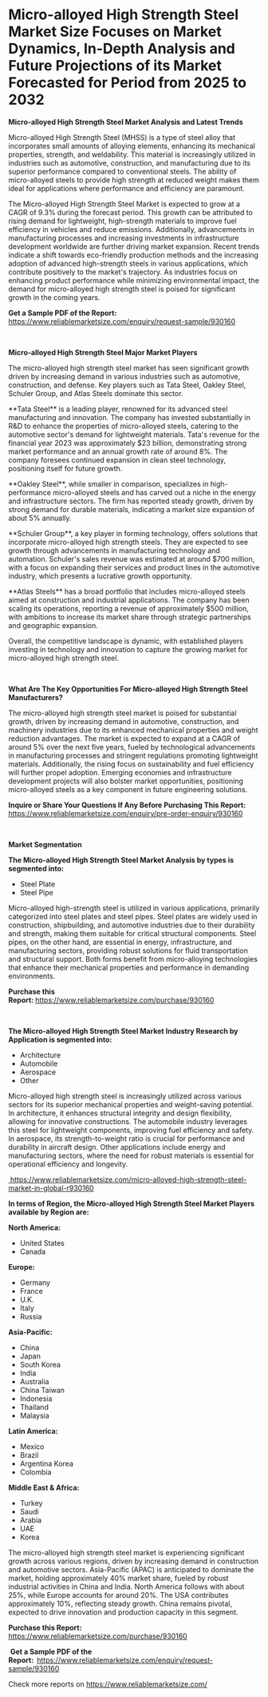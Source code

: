 <p><h1>Micro-alloyed High Strength Steel Market Size Focuses on Market Dynamics, In-Depth Analysis and Future Projections of its Market Forecasted for Period from 2025 to 2032</h1></p><p><strong>Micro-alloyed High Strength Steel Market Analysis and Latest Trends</strong></p>
<p><p>Micro-alloyed High Strength Steel (MHSS) is a type of steel alloy that incorporates small amounts of alloying elements, enhancing its mechanical properties, strength, and weldability. This material is increasingly utilized in industries such as automotive, construction, and manufacturing due to its superior performance compared to conventional steels. The ability of micro-alloyed steels to provide high strength at reduced weight makes them ideal for applications where performance and efficiency are paramount.</p><p>The Micro-alloyed High Strength Steel Market is expected to grow at a CAGR of 9.3% during the forecast period. This growth can be attributed to rising demand for lightweight, high-strength materials to improve fuel efficiency in vehicles and reduce emissions. Additionally, advancements in manufacturing processes and increasing investments in infrastructure development worldwide are further driving market expansion. Recent trends indicate a shift towards eco-friendly production methods and the increasing adoption of advanced high-strength steels in various applications, which contribute positively to the market's trajectory. As industries focus on enhancing product performance while minimizing environmental impact, the demand for micro-alloyed high strength steel is poised for significant growth in the coming years.</p></p>
<p><strong>Get a Sample PDF of the Report:&nbsp;</strong> <a href="https://www.reliablemarketsize.com/enquiry/request-sample/930160?utm_campaign=3512&utm_medium=2&utm_source=Github&utm_content=ia&utm_term=21032025&utm_id=micro-alloyed-high-strength-steel">https://www.reliablemarketsize.com/enquiry/request-sample/930160</a></p>
<p>&nbsp;</p>
<p><strong>Micro-alloyed High Strength Steel Major Market Players</strong></p>
<p><p>The micro-alloyed high strength steel market has seen significant growth driven by increasing demand in various industries such as automotive, construction, and defense. Key players such as Tata Steel, Oakley Steel, Schuler Group, and Atlas Steels dominate this sector.</p><p>**Tata Steel** is a leading player, renowned for its advanced steel manufacturing and innovation. The company has invested substantially in R&D to enhance the properties of micro-alloyed steels, catering to the automotive sector's demand for lightweight materials. Tata's revenue for the financial year 2023 was approximately $23 billion, demonstrating strong market performance and an annual growth rate of around 8%. The company foresees continued expansion in clean steel technology, positioning itself for future growth.</p><p>**Oakley Steel**, while smaller in comparison, specializes in high-performance micro-alloyed steels and has carved out a niche in the energy and infrastructure sectors. The firm has reported steady growth, driven by strong demand for durable materials, indicating a market size expansion of about 5% annually.</p><p>**Schuler Group**, a key player in forming technology, offers solutions that incorporate micro-alloyed high strength steels. They are expected to see growth through advancements in manufacturing technology and automation. Schuler's sales revenue was estimated at around $700 million, with a focus on expanding their services and product lines in the automotive industry, which presents a lucrative growth opportunity.</p><p>**Atlas Steels** has a broad portfolio that includes micro-alloyed steels aimed at construction and industrial applications. The company has been scaling its operations, reporting a revenue of approximately $500 million, with ambitions to increase its market share through strategic partnerships and geographic expansion.</p><p>Overall, the competitive landscape is dynamic, with established players investing in technology and innovation to capture the growing market for micro-alloyed high strength steel.</p></p>
<p>&nbsp;</p>
<p><strong>What Are The Key Opportunities For Micro-alloyed High Strength Steel Manufacturers?</strong></p>
<p><p>The micro-alloyed high strength steel market is poised for substantial growth, driven by increasing demand in automotive, construction, and machinery industries due to its enhanced mechanical properties and weight reduction advantages. The market is expected to expand at a CAGR of around 5% over the next five years, fueled by technological advancements in manufacturing processes and stringent regulations promoting lightweight materials. Additionally, the rising focus on sustainability and fuel efficiency will further propel adoption. Emerging economies and infrastructure development projects will also bolster market opportunities, positioning micro-alloyed steels as a key component in future engineering solutions.</p></p>
<p><strong>Inquire or Share Your Questions If Any Before Purchasing This Report:</strong> <a href="https://www.reliablemarketsize.com/enquiry/pre-order-enquiry/930160?utm_campaign=3512&utm_medium=2&utm_source=Github&utm_content=ia&utm_term=21032025&utm_id=micro-alloyed-high-strength-steel">https://www.reliablemarketsize.com/enquiry/pre-order-enquiry/930160</a></p>
<p>&nbsp;</p>
<p><strong>Market Segmentation</strong></p>
<p><strong>The Micro-alloyed High Strength Steel Market Analysis by types is segmented into:</strong></p>
<p><ul><li>Steel Plate</li><li>Steel Pipe</li></ul></p>
<p><p>Micro-alloyed high-strength steel is utilized in various applications, primarily categorized into steel plates and steel pipes. Steel plates are widely used in construction, shipbuilding, and automotive industries due to their durability and strength, making them suitable for critical structural components. Steel pipes, on the other hand, are essential in energy, infrastructure, and manufacturing sectors, providing robust solutions for fluid transportation and structural support. Both forms benefit from micro-alloying technologies that enhance their mechanical properties and performance in demanding environments.</p></p>
<p><strong>Purchase this Report:&nbsp;</strong><a href="https://www.reliablemarketsize.com/purchase/930160?utm_campaign=3512&utm_medium=2&utm_source=Github&utm_content=ia&utm_term=21032025&utm_id=micro-alloyed-high-strength-steel">https://www.reliablemarketsize.com/purchase/930160</a></p>
<p>&nbsp;</p>
<p><strong>The Micro-alloyed High Strength Steel Market Industry Research by Application is segmented into:</strong></p>
<p><ul><li>Architecture</li><li>Automobile</li><li>Aerospace</li><li>Other</li></ul></p>
<p><p>Micro-alloyed high strength steel is increasingly utilized across various sectors for its superior mechanical properties and weight-saving potential. In architecture, it enhances structural integrity and design flexibility, allowing for innovative constructions. The automobile industry leverages this steel for lightweight components, improving fuel efficiency and safety. In aerospace, its strength-to-weight ratio is crucial for performance and durability in aircraft design. Other applications include energy and manufacturing sectors, where the need for robust materials is essential for operational efficiency and longevity.</p></p>
<p><a href="https://www.reliablemarketsize.com/micro-alloyed-high-strength-steel-market-in-global-r930160?utm_campaign=3512&utm_medium=2&utm_source=Github&utm_content=ia&utm_term=21032025&utm_id=micro-alloyed-high-strength-steel">&nbsp;https://www.reliablemarketsize.com/micro-alloyed-high-strength-steel-market-in-global-r930160</a></p>
<p><strong>In terms of Region, the Micro-alloyed High Strength Steel Market Players available by Region are:</strong></p>
<p>
    <p> <strong> North America: </strong>
        <ul>
            <li>United States</li>
            <li>Canada</li>
        </ul>
        </p> 
    <p> <strong> Europe: </strong>
        <ul>
            <li>Germany</li>
            <li>France</li>
            <li>U.K.</li>
            <li>Italy</li>
            <li>Russia</li>
        </ul>
        </p> 
    <p> <strong> Asia-Pacific: </strong>
        <ul>
            <li>China</li>
            <li>Japan</li>
            <li>South Korea</li>
            <li>India</li>
            <li>Australia</li>
            <li>China Taiwan</li>
            <li>Indonesia</li>
            <li>Thailand</li>
            <li>Malaysia</li>
        </ul>
        </p> 
    <p> <strong> Latin America: </strong>
        <ul>
            <li>Mexico</li>
            <li>Brazil</li>
            <li>Argentina Korea</li>
            <li>Colombia</li>
        </ul>
        </p> 
    <p> <strong> Middle East & Africa: </strong>
        <ul>
            <li>Turkey</li>
            <li>Saudi</li>
            <li>Arabia</li>
            <li>UAE</li>
            <li>Korea</li>
        </ul>
    </p>
    </p>
<p><p>The micro-alloyed high strength steel market is experiencing significant growth across various regions, driven by increasing demand in construction and automotive sectors. Asia-Pacific (APAC) is anticipated to dominate the market, holding approximately 40% market share, fueled by robust industrial activities in China and India. North America follows with about 25%, while Europe accounts for around 20%. The USA contributes approximately 10%, reflecting steady growth. China remains pivotal, expected to drive innovation and production capacity in this segment.</p></p>
<p><strong>Purchase this Report: </strong><a href="https://www.reliablemarketsize.com/purchase/930160?utm_campaign=3512&utm_medium=2&utm_source=Github&utm_content=ia&utm_term=21032025&utm_id=micro-alloyed-high-strength-steel">https://www.reliablemarketsize.com/purchase/930160</a></p>
<p>&nbsp;<strong>Get a Sample PDF of the Report:&nbsp;&nbsp;</strong><a href="https://www.reliablemarketsize.com/enquiry/request-sample/930160?utm_campaign=3512&utm_medium=2&utm_source=Github&utm_content=ia&utm_term=21032025&utm_id=micro-alloyed-high-strength-steel">https://www.reliablemarketsize.com/enquiry/request-sample/930160</a></p>
<p><strong></strong></p>
<p>Check more reports on <a href="https://www.reliablemarketsize.com/?utm_campaign=3512&utm_medium=2&utm_source=Github&utm_content=ia&utm_term=21032025&utm_id=micro-alloyed-high-strength-steel">https://www.reliablemarketsize.com/</a></p>
